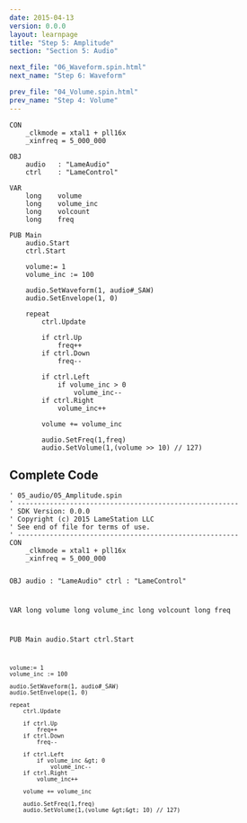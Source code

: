 ```yaml
---
date: 2015-04-13
version: 0.0.0
layout: learnpage
title: "Step 5: Amplitude"
section: "Section 5: Audio"

next_file: "06_Waveform.spin.html"
next_name: "Step 6: Waveform"

prev_file: "04_Volume.spin.html"
prev_name: "Step 4: Volume"
---
```

<pre><code>CON
    _clkmode = xtal1 + pll16x
    _xinfreq = 5_000_000
  
OBJ
    audio   : &quot;LameAudio&quot;
    ctrl    : &quot;LameControl&quot;
    
VAR
    long    volume
    long    volume_inc
    long    volcount
    long    freq

PUB Main
    audio.Start
    ctrl.Start
    
    volume:= 1
    volume_inc := 100
    
    audio.SetWaveform(1, audio#_SAW)
    audio.SetEnvelope(1, 0)

    repeat
        ctrl.Update
               
        if ctrl.Up
            freq++
        if ctrl.Down
            freq--
            
        if ctrl.Left
            if volume_inc &gt; 0
                volume_inc--
        if ctrl.Right
            volume_inc++

        volume += volume_inc

        audio.SetFreq(1,freq)
        audio.SetVolume(1,(volume &gt;&gt; 10) // 127)</code></pre>
<h2 id="complete-code">Complete Code</h2>
<pre><code>&#39; 05_audio/05_Amplitude.spin
&#39; -------------------------------------------------------
&#39; SDK Version: 0.0.0
&#39; Copyright (c) 2015 LameStation LLC
&#39; See end of file for terms of use.
&#39; -------------------------------------------------------
CON
    _clkmode = xtal1 + pll16x
    _xinfreq = 5_000_000
  
OBJ
    audio   : &quot;LameAudio&quot;
    ctrl    : &quot;LameControl&quot;
    
VAR
    long    volume
    long    volume_inc
    long    volcount
    long    freq

PUB Main
    audio.Start
    ctrl.Start
    
    volume:= 1
    volume_inc := 100
    
    audio.SetWaveform(1, audio#_SAW)
    audio.SetEnvelope(1, 0)

    repeat
        ctrl.Update
               
        if ctrl.Up
            freq++
        if ctrl.Down
            freq--
            
        if ctrl.Left
            if volume_inc &gt; 0
                volume_inc--
        if ctrl.Right
            volume_inc++

        volume += volume_inc

        audio.SetFreq(1,freq)
        audio.SetVolume(1,(volume &gt;&gt; 10) // 127)

</code></pre>
